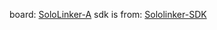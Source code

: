 board: [SoloLinker-A](https://www.sololinker.com/1447.html)
sdk is from: [Sololinker-SDK](https://sololinker.flowus.cn/share/ef8fca4c-f4c2-4ab9-ad2c-251215af3442)
